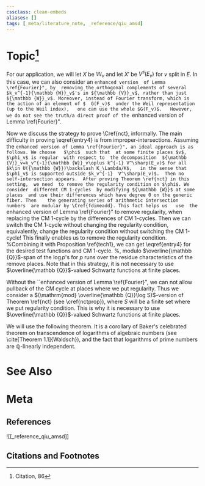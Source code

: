 ```yaml
---
cssclass: clean-embeds
aliases: []
tags: [_meta/literature_note, _reference/qiu_amsd]
---
```

# Topic[^1]


For our application, we will let $X$ be ${\mathbb {W}}_v$ and let  $X'$ be  $V^\sharp(E_v)$ for $v$ split in $E$.
In this case, we can also consider an  ``enhanced version  of Lemma \ref{Fourier}", by  removing the orthogonal complements of several $k_v^{-1}{\mathbb {W}}_v$'s in ${\mathbb {V}}_v$, rather than just ${\mathbb {W}}_v$. Moreover, instead of Fourier transform, which is the action of an element of $  G(F_v)$ 
under the Weil representation (up to the Weil index),   one can use the whole $G(F_v)$.   However, we do not see the truth/a direct proof of the ``enhanced version of Lemma \ref{Fourier}".


Now we discuss the strategy to prove \Cref{nct}, informally.
The main difficulty in proving \eqref{entry4}  is from improper-intersections. Assuming  the ``enhanced version of Lemma \ref{Fourier}", an ideal approach is as follows.
We choose   $\phi$  such that  at some finite places $v$, $\phi_v$ is regular  with respect to  the decomposition  ${\mathbb {V}}_v=k_v^{-1}{\mathbb {W}}_v\oplus k^{-1} V^\sharp(E_v)$ for all $k\in U({\mathbb {W}})\backslash K_\Lambda/K$,  
in the sense that $\phi_v$ is supported outside $k_v^{-1}  V^\sharp(E_v)$. 
Then no 
self-intersection appears. 
After proving Theorem \ref{nct} in this setting,  we need  to remove the regularity condition on $\phi$.
We consider  different CM 1-cycles  by modifying ${\mathbb {W}}$ at some places  and use their differences which have degree 0 on the generic fiber. Then    the generating series of arithmetic intersection numbers  are modular by \Cref{fdimeadd}.
 This fact helps us   use  the ``enhanced version of Lemma \ref{Fourier}" to remove regularity, when replacing the CM 1-cycle by
 the differences of CM 1-cycles.   Then we can switch  the     CM 1-cycle without changing the regularity condition, equivalently,   change  the regularity condition  without switching   the     CM 1-cycle! This finally enables us to remove  the regularity condition.
    %Combining it with Proposition \ref{tech1}, we can get \eqref{entry4} for the desired test functions and CM 1-cycle. %, modulo $\overline{\mathbb {Q}}$-span of the $\log p$'s for $p$ runs over the residue characteristics of the  remove places.
Note that in this strategy, it is not necessary to use $\overline{\mathbb {Q}}$-valued Schwartz functions at finite places.

Without the ``enhanced version of Lemma \ref{Fourier}", 
we can not allow pullback of the CM cycle at places where we put regularity.  Thus we consider a $(\mathrm{mod} \overline{\mathbb {Q}}\log S)$-version of   Theorem \ref{nct} (see \cref{nctprop}), where $S$ will be a finite set where we put regularity condition.  This is why  it is  necessary to use $\overline{\mathbb {Q}}$-valued Schwartz functions at finite places.

We will use the following theorem. It is a  corollary of Baker's celebrated theorem on transcendence of logarithms of algebraic numbers
(see \cite[Theorem 1.1]{Waldsch}), and the fact that logarithms of prime numbers are ${\mathbb {Q}}$-linearly independent. 


# See Also

# Meta
## References
![[_reference_qiu_amsd]]


## Citations and Footnotes
[^1]: Citation, 86